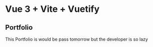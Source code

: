 # Vue 3 + Vite + Vuetify

## Portfolio

This Portfolio is would be pass tomorrow but the developer is so lazy